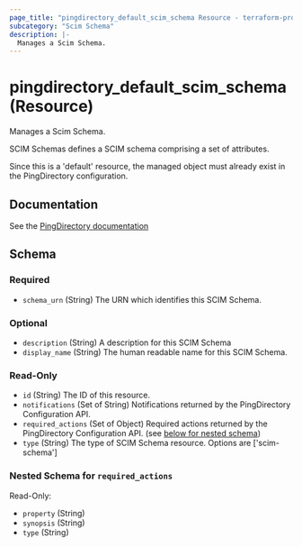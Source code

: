 ```yaml
---
page_title: "pingdirectory_default_scim_schema Resource - terraform-provider-pingdirectory"
subcategory: "Scim Schema"
description: |-
  Manages a Scim Schema.
---
```


# pingdirectory_default_scim_schema (Resource)

Manages a Scim Schema.

SCIM Schemas defines a SCIM schema comprising a set of attributes.

Since this is a 'default' resource, the managed object must already exist in the PingDirectory configuration.



## Documentation
See the [PingDirectory documentation](https://docs.pingidentity.com/r/en-us/pingdirectory-93/pd_proxy_config_ldap_mapped_scim_resource_type)

<!-- schema generated by tfplugindocs -->
## Schema

### Required

- `schema_urn` (String) The URN which identifies this SCIM Schema.

### Optional

- `description` (String) A description for this SCIM Schema
- `display_name` (String) The human readable name for this SCIM Schema.

### Read-Only

- `id` (String) The ID of this resource.
- `notifications` (Set of String) Notifications returned by the PingDirectory Configuration API.
- `required_actions` (Set of Object) Required actions returned by the PingDirectory Configuration API. (see [below for nested schema](#nestedatt--required_actions))
- `type` (String) The type of SCIM Schema resource. Options are ['scim-schema']

<a id="nestedatt--required_actions"></a>
### Nested Schema for `required_actions`

Read-Only:

- `property` (String)
- `synopsis` (String)
- `type` (String)



